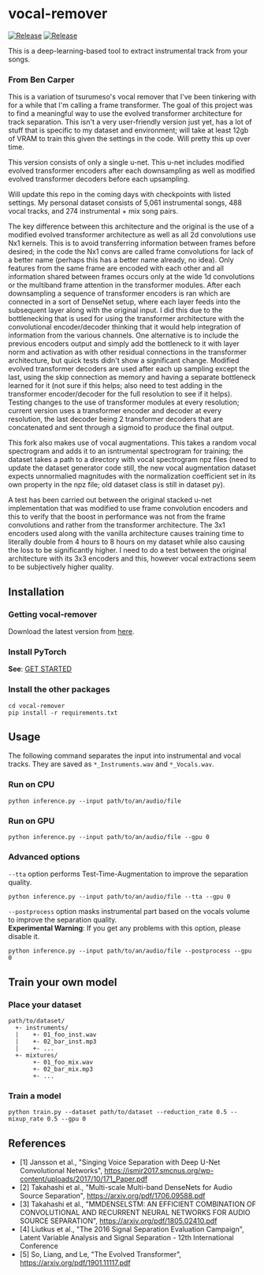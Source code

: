 # vocal-remover

[![Release](https://img.shields.io/github/release/tsurumeso/vocal-remover.svg)](https://github.com/tsurumeso/vocal-remover/releases/latest)
[![Release](https://img.shields.io/github/downloads/tsurumeso/vocal-remover/total.svg)](https://github.com/tsurumeso/vocal-remover/releases)

This is a deep-learning-based tool to extract instrumental track from your songs.

### From Ben Carper
This is a variation of tsurumeso's vocal remover that I've been tinkering with for a while that I'm calling a frame transformer. The goal of this project was to find a meaningful way to use the evolved transformer architecture for track separation. This isn't a very user-friendly version just yet, has a lot of stuff that is specific to my dataset and environment; will take at least 12gb of VRAM to train this given the settings in the code. Will pretty this up over time.

This version consists of only a single u-net. This u-net includes modified evolved transformer encoders after each downsampling as well as modified evolved transformer decoders before each upsampling.

Will update this repo in the coming days with checkpoints with listed settings. My personal dataset consists of 5,061 instrumental songs, 488 vocal tracks, and 274 instrumental + mix song pairs.

The key difference between this architecture and the original is the use of a modified evolved transformer architecture as well as all 2d convolutions use Nx1 kernels. This is to avoid transferring information between frames before desired; in the code the Nx1 convs are called frame convolutions for lack of a better name (perhaps this has a better name already, no idea). Only features from the same frame are encoded with each other and all information shared between frames occurs only at the wide 1d convolutions or the multiband frame attention in the transformer modules. After each downsampling a sequence of transformer encoders is ran which are connected in a sort of DenseNet setup, where each layer feeds into the subsequent layer along with the original input. I did this due to the bottlenecking that is used for using the transformer architecture with the convolutional encoder/decoder thinking that it would help integration of information from the various channels. One alternative is to include the previous encoders output and simply add the bottleneck to it with layer norm and activation as with other residual connections in the transformer architecture, but quick tests didn't show a significant change. Modified evolved transformer decoders are used after each up sampling except the last, using the skip connection as memory and having a separate bottleneck learned for it (not sure if this helps; also need to test adding in the transformer encoder/decoder for the full resolution to see if it helps). Testing changes to the use of transformer modules at every resolution; current version uses a transformer encoder and decoder at every resolution, the last decoder being 2 transformer decoders that are concatenated and sent through a sigmoid to produce the final output.

This fork also makes use of vocal augmentations. This takes a random vocal spectrogram and adds it to an isntrumental spectrogram for training; the dataset takes a path to a directory with vocal spectrogram npz files (need to update the dataset generator code still, the new vocal augmentation dataset expects unnormalied magnitudes with the normalization coefficient set in its own property in the npz file; old dataset class is still in dataset py).

A test has been carried out between the original stacked u-net implementation that was modified to use frame convolution encoders and this to verify that the boost in performance was not from the frame convolutions and rather from the transformer architecture. The 3x1 encoders used along with the vanilla architecture causes training time to literally double from 4 hours to 8 hours on my dataset while also causing the loss to be significantly higher. I need to do a test between the original architecture with its 3x3 encoders and this, however vocal extractions seem to be subjectively higher quality.

## Installation

### Getting vocal-remover
Download the latest version from [here](https://github.com/tsurumeso/vocal-remover/releases).

### Install PyTorch
**See**: [GET STARTED](https://pytorch.org/get-started/locally/)

### Install the other packages
```
cd vocal-remover
pip install -r requirements.txt
```

## Usage
The following command separates the input into instrumental and vocal tracks. They are saved as `*_Instruments.wav` and `*_Vocals.wav`.

### Run on CPU
```
python inference.py --input path/to/an/audio/file
```

### Run on GPU
```
python inference.py --input path/to/an/audio/file --gpu 0
```

### Advanced options
`--tta` option performs Test-Time-Augmentation to improve the separation quality.
```
python inference.py --input path/to/an/audio/file --tta --gpu 0
```

`--postprocess` option masks instrumental part based on the vocals volume to improve the separation quality.  
**Experimental Warning**: If you get any problems with this option, please disable it.
```
python inference.py --input path/to/an/audio/file --postprocess --gpu 0
```

## Train your own model

### Place your dataset
```
path/to/dataset/
  +- instruments/
  |    +- 01_foo_inst.wav
  |    +- 02_bar_inst.mp3
  |    +- ...
  +- mixtures/
       +- 01_foo_mix.wav
       +- 02_bar_mix.mp3
       +- ...
```

### Train a model
```
python train.py --dataset path/to/dataset --reduction_rate 0.5 --mixup_rate 0.5 --gpu 0
```

## References
- [1] Jansson et al., "Singing Voice Separation with Deep U-Net Convolutional Networks", https://ismir2017.smcnus.org/wp-content/uploads/2017/10/171_Paper.pdf
- [2] Takahashi et al., "Multi-scale Multi-band DenseNets for Audio Source Separation", https://arxiv.org/pdf/1706.09588.pdf
- [3] Takahashi et al., "MMDENSELSTM: AN EFFICIENT COMBINATION OF CONVOLUTIONAL AND RECURRENT NEURAL NETWORKS FOR AUDIO SOURCE SEPARATION", https://arxiv.org/pdf/1805.02410.pdf
- [4] Liutkus et al., "The 2016 Signal Separation Evaluation Campaign", Latent Variable Analysis and Signal Separation - 12th International Conference
- [5] So, Liang, and Le, "The Evolved Transformer", https://arxiv.org/pdf/1901.11117.pdf
